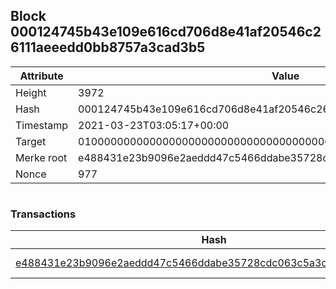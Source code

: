 ## Block 000124745b43e109e616cd706d8e41af20546c26111aeeedd0bb8757a3cad3b5

Attribute | Value
--- | ---
Height | 3972
Hash | 000124745b43e109e616cd706d8e41af20546c26111aeeedd0bb8757a3cad3b5
Timestamp | 2021-03-23T03:05:17+00:00
Target | 0100000000000000000000000000000000000000000000000000000000000000
Merke root | e488431e23b9096e2aeddd47c5466ddabe35728cdc063c5a3c9f084562b3aea9
Nonce | 977

```

```

### Transactions

Hash | Amount
--- | ---
[e488431e23b9096e2aeddd47c5466ddabe35728cdc063c5a3c9f084562b3aea9](e488431e23b9096e2aeddd47c5466ddabe35728cdc063c5a3c9f084562b3aea9.md) | 10.00000000 SKEPTI 
